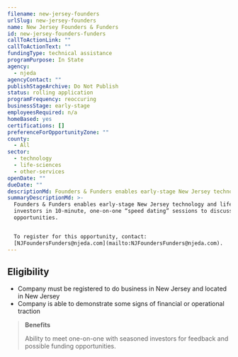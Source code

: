 ```yaml
---
filename: new-jersey-founders
urlSlug: new-jersey-founders
name: New Jersey Founders & Funders
id: new-jersey-founders-funders
callToActionLink: ""
callToActionText: ""
fundingType: technical assistance
programPurpose: In State
agency:
  - njeda
agencyContact: ""
publishStageArchive: Do Not Publish
status: rolling application
programFrequency: reoccuring
businessStage: early-stage
employeesRequired: n/a
homeBased: yes
certifications: []
preferenceForOpportunityZone: ""
county:
  - All
sector:
  - technology
  - life-sciences
  - other-services
openDate: ""
dueDate: ""
descriptionMd: Founders & Funders enables early-stage New Jersey technology and life sciences companies to meet potential investors in 10-minute, one-on-one “speed dating” sessions to discuss strategy, business models, and funding opportunities.
summaryDescriptionMd: >-
  Founders & Funders enables early-stage New Jersey technology and life sciences companies to meet potential
  investors in 10-minute, one-on-one “speed dating” sessions to discuss strategy, business models, and funding
  opportunities.


  To register for this opportunity, contact:
  [NJFoundersFunders@njeda.com](mailto:NJFoundersFunders@njeda.com).
---
```


## Eligibility

- Company must be registered to do business in New Jersey and located in New Jersey
- Company is able to demonstrate some signs of financial or operational traction

> **Benefits**
>
> Ability to meet one-on-one with seasoned investors for feedback and possible funding opportunities.
